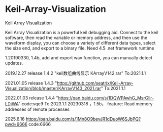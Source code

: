 # Keil-Array-Visualization
Keil Array Visualization

Keil Array Visualization is a powerful keil debugging aid. 
Connect to the keil software, then read the variable or memory address, and then use the waveform display, you can choose a variety of different data types, select the size end, and export to a binary file.
Need 4.5 .net framework runtime

1.20190330, 1.4b, add and export wav function, you can manually detect updates.
 

2019.12.27 release 1.4.2  "keil数组曲线显示 KArrayV142.rar" To:2021.1.1

2021.01.05 release 1.4.3  "https://github.com/seatrix/Keil-Array-Visualization/blob/master/KArrayV143_2021.rar" To:2021.1.1

2022.01.03 release 1.4.4  "https://pan.baidu.com/s/1DQWPAwhG_MsrGllr-LDiWA"  code:vqe9   To:2023.1.1
20230318 ，1.5b，  feature: Read memory addresses of remote processes



2025.6.16
https://pan.baidu.com/s/1Mn8O9bevJR1dDuoW6SJbPQ?pwd=6666 code:6666 
